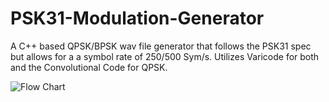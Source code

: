 # PSK31-Modulation-Generator
A C++ based QPSK/BPSK wav file generator that follows the PSK31 spec but allows for a a symbol rate of 250/500 Sym/s. Utilizes Varicode for both and the Convolutional Code for QPSK.

![Flow Chart](https://raw.githubusercontent.com/joshua-jerred/PSK31-Modulation-Generator/main/PSK.png?token=GHSAT0AAAAAABZEPHEJZYI3PPLMHCZXQNV2Y36QRNQ)
